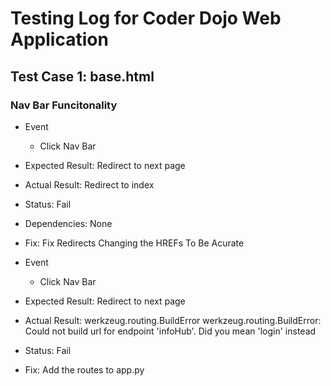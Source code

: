 # Testing Log for Coder Dojo Web Application

## Test Case 1: base.html

### Nav Bar Funcitonality
- Event
    - Click Nav Bar
- Expected Result: Redirect to next page
- Actual Result: Redirect to index
- Status: Fail
- Dependencies: None
- Fix: Fix Redirects Changing the HREFs To Be Acurate

- Event
    - Click Nav Bar
- Expected Result: Redirect to next page
- Actual Result: werkzeug.routing.BuildError werkzeug.routing.BuildError: Could not build url for endpoint 'infoHub'. Did you mean 'login' instead
- Status: Fail
- Fix: Add the routes to app.py


